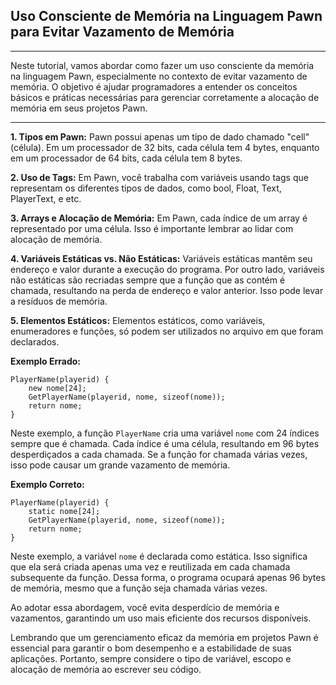 ## Uso Consciente de Memória na Linguagem Pawn para Evitar Vazamento de Memória

<hr />

Neste tutorial, vamos abordar como fazer um uso consciente da memória na linguagem Pawn, especialmente no contexto de evitar vazamento de memória. O objetivo é ajudar programadores a entender os conceitos básicos e práticas necessárias para gerenciar corretamente a alocação de memória em seus projetos Pawn.

<hr />

**1. Tipos em Pawn:**
Pawn possui apenas um tipo de dado chamado "cell" (célula). Em um processador de 32 bits, cada célula tem 4 bytes, enquanto em um processador de 64 bits, cada célula tem 8 bytes.

**2. Uso de Tags:**
Em Pawn, você trabalha com variáveis usando tags que representam os diferentes tipos de dados, como bool, Float, Text, PlayerText, e etc.

**3. Arrays e Alocação de Memória:**
Em Pawn, cada índice de um array é representado por uma célula. Isso é importante lembrar ao lidar com alocação de memória.

**4. Variáveis Estáticas vs. Não Estáticas:**
Variáveis estáticas mantêm seu endereço e valor durante a execução do programa. Por outro lado, variáveis não estáticas são recriadas sempre que a função que as contém é chamada, resultando na perda de endereço e valor anterior. Isso pode levar a resíduos de memória.

**5. Elementos Estáticos:**
Elementos estáticos, como variáveis, enumeradores e funções, só podem ser utilizados no arquivo em que foram declarados.

**Exemplo Errado:**
```pawn
PlayerName(playerid) {
    new nome[24];
    GetPlayerName(playerid, nome, sizeof(nome));
    return nome;
}
```
Neste exemplo, a função `PlayerName` cria uma variável `nome` com 24 índices sempre que é chamada. Cada índice é uma célula, resultando em 96 bytes desperdiçados a cada chamada. Se a função for chamada várias vezes, isso pode causar um grande vazamento de memória.

**Exemplo Correto:**
```pawn
PlayerName(playerid) {
    static nome[24];
    GetPlayerName(playerid, nome, sizeof(nome));
    return nome;
}
```
Neste exemplo, a variável `nome` é declarada como estática. Isso significa que ela será criada apenas uma vez e reutilizada em cada chamada subsequente da função. Dessa forma, o programa ocupará apenas 96 bytes de memória, mesmo que a função seja chamada várias vezes.

Ao adotar essa abordagem, você evita desperdício de memória e vazamentos, garantindo um uso mais eficiente dos recursos disponíveis.

Lembrando que um gerenciamento eficaz da memória em projetos Pawn é essencial para garantir o bom desempenho e a estabilidade de suas aplicações. Portanto, sempre considere o tipo de variável, escopo e alocação de memória ao escrever seu código.